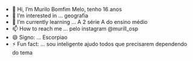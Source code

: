 - 👋 Hi, I’m Murilo Bomfim Melo, tenho 16 anos
- 👀 I’m interested in ... geografia
- 🌱 I’m currently learning ...  A 2 série A do ensino médio
- 📫 How to reach me ... pelo instagram @murill_osp
- 😄 Signo: ... Escorpiao
- ⚡ Fun fact: ... sou inteligente ajudo todos que precisarem dependendo do tema

<!---
0001125051760sp/0001125051760sp is a ✨ special ✨ repository because its `README.md` (this file) appears on your GitHub profile.
You can click the Preview link to take a look at your changes.
--->
